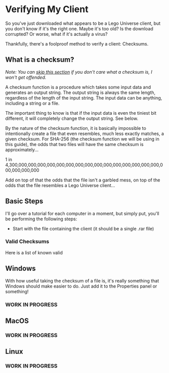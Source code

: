 # Verifying My Client

So you've just downloaded what appears to be a Lego Universe client, but you don't know if it's the right one. Maybe it's too old? Is the download corrupted? Or worse, what if it's actually a virus?

Thankfully, there's a foolproof method to verify a client: Checksums.

## What is a checksum?

*Note: You can [skip this section](#basic-steps) if you don't care what a checksum is, I won't get offended.*

A checksum function is a procedure which takes some input data and generates an output string. The output string is always the same length, regardless of the length of the input string. The input data can be anything, including a string or a file.

The important thing to know is that if the input data is even the tiniest bit different, it will completely change the output string. See below.

[](!/images/checksum.png)

By the nature of the checksum function, it is basically impossible to intentionally create a file that even resembles, much less exactly matches, a given checksum. For SHA-256 (the checksum function we will be using in this guide), the odds that two files will have the same checksum is approximately...

1 in 4,300,000,000,000,000,000,000,000,000,000,000,000,000,000,000,000,000,000,000,000

Add on top of that the odds that the file isn't a garbled mess, on top of the odds that the file resembles a Lego Universe client...

## Basic Steps

I'll go over a tutorial for each computer in a moment, but simply put, you'll be performing the following steps:

* Start with the file containing the client (it should be a single .rar file)

### Valid Checksums

Here is a list of known valid 

## Windows

With how useful taking the checksum of a file is, it's really something that Windows should make easier to do. Just add it to the Properties panel or something!

### WORK IN PROGRESS

## MacOS

### WORK IN PROGRESS

## Linux

### WORK IN PROGRESS
